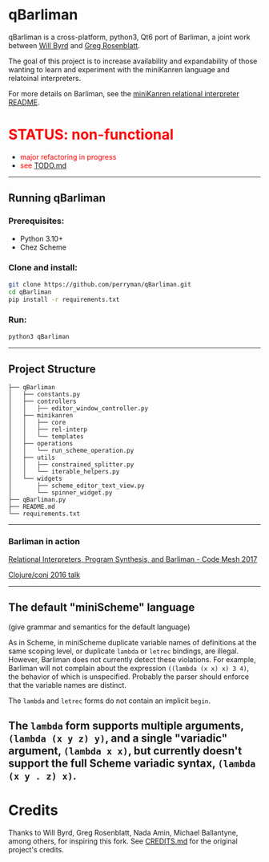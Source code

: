 # qBarliman

qBarliman is a cross-platform, python3, Qt6 port of Barliman, a joint work between [Will Byrd](https://github.com/webyrd/) and [Greg Rosenblatt](https://github.com/gregr).

The goal of this project is to increase availability and expandability of those wanting to learn and experiment with the miniKanren language and relatoinal interpreters.

For more details on Barliman, see the [miniKanren relational interpreter README](minikanren/rel-interp/README.md).

# <span style="color:red">STATUS: non-functional</span>
- <span style="color:red">major refactoring in progress</span>
- <span style="color:red">see [TODO.md](TODO.md)</span>

---------------------------------------

## Running qBarliman

### Prerequisites:
- Python 3.10+
- Chez Scheme


### Clone and install:
```sh
git clone https://github.com/perryman/qBarliman.git
cd qBarliman
pip install -r requirements.txt
```

### Run:
```sh
python3 qBarliman
```

---------------------------------------

## Project Structure

```
├── qBarliman
│   ├── constants.py
│   ├── controllers
│   │   ├── editor_window_controller.py
│   ├── minikanren
│   │   ├── core
│   │   ├── rel-interp
│   │   └── templates
│   ├── operations
│   │   └── run_scheme_operation.py
│   ├── utils
│   │   ├── constrained_splitter.py
│   │   └── iterable_helpers.py
│   └── widgets
│       ├── scheme_editor_text_view.py
│       └── spinner_widget.py
├── qBarliman.py
├── README.md
└── requirements.txt
```

---------------------------------------

### Barliman in action

[Relational Interpreters, Program Synthesis, and Barliman - Code Mesh 2017](https://www.youtube.com/watch?v=RVDCRlW1f1Y)

[Clojure/conj 2016 talk](https://www.youtube.com/watch?v=er_lLvkklsk)


---------------------------------------

## The default "miniScheme" language

(give grammar and semantics for the default language)

As in Scheme, in miniScheme duplicate variable names of definitions at the same scoping level, or duplicate `lambda` or `letrec` bindings, are illegal.  However, Barliman does not currently detect these violations.  For example, Barliman will not complain about the expression `((lambda (x x) x) 3 4)`, the behavior of which is unspecified.  Probably the parser should enforce that the variable names are distinct.

The `lambda` and `letrec` forms do not contain an implicit `begin`.

The `lambda` form supports multiple arguments, `(lambda (x y z) y)`, and a single "variadic" argument, `(lambda x x)`, but currently doesn't support the full Scheme variadic syntax, `(lambda (x y . z) x)`.
---------------------------------------


# Credits
Thanks to Will Byrd, Greg Rosenblatt, Nada Amin, Michael Ballantyne, among others, for inspiring this fork. See [CREDITS.md](CREDITS.md) for the original project's credits.